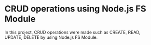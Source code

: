 # CRUD operations using Node.js FS Module

In this project, CRUD operations were made such as CREATE, READ, UPDATE, DELETE by using Node.js FS Module.